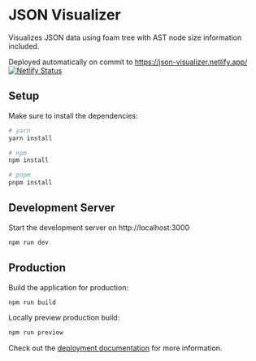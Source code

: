 # JSON Visualizer

Visualizes JSON data using foam tree with AST node size information included.

Deployed automatically on commit to https://json-visualizer.netlify.app/  [![Netlify Status](https://api.netlify.com/api/v1/badges/ef8b3f75-e619-4775-94ef-dccabae58103/deploy-status)](https://app.netlify.com/sites/json-visualizer/deploys)


## Setup

Make sure to install the dependencies:

```bash
# yarn
yarn install

# npm
npm install

# pnpm
pnpm install
```

## Development Server

Start the development server on http://localhost:3000

```bash
npm run dev
```

## Production

Build the application for production:

```bash
npm run build
```

Locally preview production build:

```bash
npm run preview
```

Check out the [deployment documentation](https://nuxt.com/docs/getting-started/deployment) for more information.
